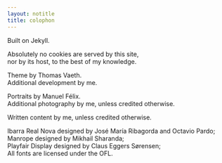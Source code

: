 ```yaml
---
layout: notitle
title: colophon
---
```

Built on Jekyll.

Absolutely no cookies are served by this site,  
nor by its host, to the best of my knowledge.

Theme by Thomas Vaeth.  
Additional development by me.

Portraits by Manuel Félix.  
Additional photography by me, unless credited otherwise.

Written content by me, unless credited otherwise.

Ibarra Real Nova designed by José María Ribagorda and Octavio Pardo;  
Manrope designed by Mikhail Sharanda;  
Playfair Display designed by Claus Eggers Sørensen;  
All fonts are licensed under the OFL.
